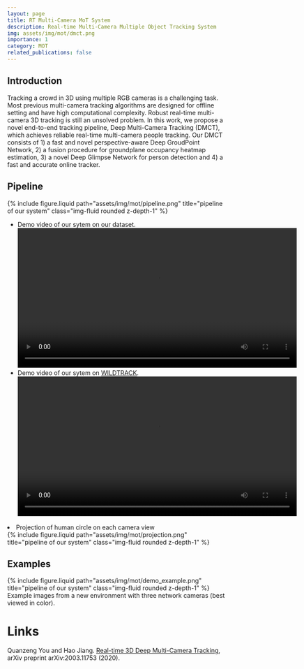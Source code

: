 ```yaml
---
layout: page
title: RT Multi-Camera MoT System
description: Real-time Multi-Camera Multiple Object Tracking System
img: assets/img/mot/dmct.png
importance: 1
category: MOT
related_publications: false
---
```


## Introduction

Tracking a crowd in 3D using multiple RGB cameras is a challenging task. Most previous multi-camera tracking algorithms are designed for offline setting and have high computational complexity. Robust real-time multi-camera 3D tracking is still an unsolved problem. In this work, we propose a novel end-to-end tracking pipeline, Deep Multi-Camera Tracking (DMCT), which achieves reliable
real-time multi-camera people tracking. Our DMCT consists of 1) a fast and novel perspective-aware Deep GroudPoint Network, 2) a fusion procedure for groundplane occupancy heatmap estimation, 3) a novel Deep Glimpse Network for person detection and 4) a fast and accurate online tracker.

## Pipeline

<div class="row">
    <div class="col-sm mt-3 mt-md-0">
        {% include figure.liquid path="assets/img/mot/pipeline.png" title="pipeline of our system" class="img-fluid rounded z-depth-1" %}
    </div>
</div>
<ul>
    <li> Demo video of our sytem on our dataset. <br/>
        <video width="640px" controls>
            <source src="https://onedrive.live.com/download?cid=AB6522E29F6ED9A0&resid=AB6522E29F6ED9A0%2194326&authkey=ABMhiAx5QBoY4hk" type="video/mp4">
            Your browser does not support the video tag.
        </video> 
    </li>
    <li> Demo video of our sytem on <a href="https://www.epfl.ch/labs/cvlab/data/data-wildtrack/" target="_blank">WILDTRACK</a>.  <br/>
        <video width="640px" controls>
            <source src="https://onedrive.live.com/download?cid=AB6522E29F6ED9A0&resid=AB6522E29F6ED9A0%2194325&authkey=AKtFkGZ-sBWiBqY" type="video/mp4">
            Your browser does not support the video tag.
        </video>
    </li>
</ul>

<li> Projection of human circle on each camera view </li>

<div class="row">
    <div class="col-sm mt-3 mt-md-0">
        {% include figure.liquid path="assets/img/mot/projection.png" title="pipeline of our system" class="img-fluid rounded z-depth-1" %}
    </div>
</div>

## Examples

<div class="row">
    <div class="col-sm mt-3 mt-md-0">
        {% include figure.liquid path="assets/img/mot/demo_example.png" title="pipeline of our system" class="img-fluid rounded z-depth-1" %}
    </div>
</div>
<div class="caption">
Example images from a new environment with three network cameras (best viewed in color).
</div>

# Links

Quanzeng You and Hao Jiang. [Real-time 3D Deep Multi-Camera Tracking](https://arxiv.org/pdf/2003.11753.pdf), arXiv preprint arXiv:2003.11753 (2020).
